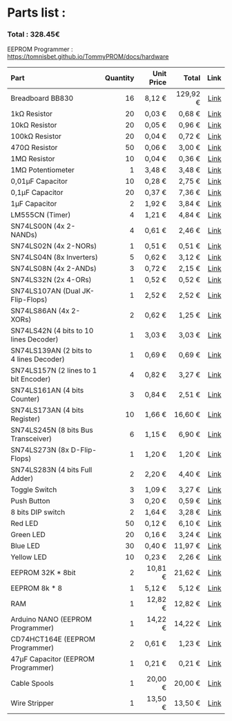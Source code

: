 # Parts list :

### Total : 328.45€

EEPROM Programmer : https://tomnisbet.github.io/TommyPROM/docs/hardware

| Part                                    | Quantity | Unit Price |    Total |                                                                                                                                                                                                                                                                                                                                                                                                                                                                                                                                                                                                                                            Link |
|:----------------------------------------|---------:|-----------:|---------:|------------------------------------------------------------------------------------------------------------------------------------------------------------------------------------------------------------------------------------------------------------------------------------------------------------------------------------------------------------------------------------------------------------------------------------------------------------------------------------------------------------------------------------------------------------------------------------------------------------------------------------------------:|
| Breadboard BB830                        |       16 |     8,12 € | 129,92 € |                                                                                                                                                                                                                                                                                                                                                                                                                                                                                                                                    [Link](https://www.mouser.fr/ProductDetail/BusBoard-Prototype-Systems/BB830?qs=VEfmQw3KOauhPeTwYxNCaA%3D%3D) |
| 1kΩ Resistor                            |       20 |     0,03 € |   0,68 € |                                                                                                                                                                                                                                                                                                                                                                                                                                                                                                                              [Link](https://www.mouser.fr/ProductDetail/YAGEO/CFR-25JR-52-1K?qs=sGAEpiMZZMtlubZbdhIBIG2rwDeDG2Hz0nFs2Ia3WF8%3D) |
| 10kΩ Resistor                           |       20 |     0,05 € |   0,96 € |                                                                                                                                                                                                                                                                                                                                                                                                                                                                                                                         [Link](https://www.mouser.fr/ProductDetail/YAGEO/CFR25SJT-26-10K?qs=sGAEpiMZZMtlubZbdhIBIMMVXX%252BgggzkNaoPvJwEHrI%3D) |
| 100kΩ Resistor                          |       20 |     0,04 € |   0,72 € |                                                                                                                                                                                                                                                                                                                                                                                                                                                                                                                            [Link](https://www.mouser.fr/ProductDetail/YAGEO/CFR-25JT-52-100K?qs=sGAEpiMZZMtlubZbdhIBIGhJWRsHPi3Sk4OTVw1zMIc%3D) |
| 470Ω Resistor                           |       50 |     0,06 € |   3,00 € |                                                                                                                                                                                                                                                                                                                                                                                                                                                                                                                        [Link](https://www.mouser.fr/ProductDetail/YAGEO/CFR-25JB-52-470R?qs=sGAEpiMZZMtlubZbdhIBINt%2Ft6Hry3%2FBRNeQGvITYbY%3D) |
| 1MΩ Resistor                            |       10 |     0,04 € |   0,36 € |                                                                                                                                                                                                                                                                                                                                                                                                                                                                                                                            [Link](https://www.mouser.fr/ProductDetail/YAGEO/CFR-25JT-52-1M?qs=sGAEpiMZZMtlubZbdhIBIFoOGUvNp40aH4%2FXjzEg6fE%3D) |
| 1MΩ Potentiometer                       |        1 |     3,48 € |   3,48 € |                                                                                                                                                                                                                                                                                                                                                                                                                                                                                                                                             [Link](https://www.mouser.fr/ProductDetail/Bourns/3310C-001-105L?qs=eLugBjTgzvPv9Y%2FgcMMx5A%3D%3D) |
| 0,01µF Capacitor                        |       10 |     0,28 € |   2,75 € |                                                                                                                                                                                                                                                                                                                                                                                                                                                                                                         [Link](https://www.mouser.fr/ProductDetail/Murata-Electronics/RDER71H103K0K1H03B?qs=sGAEpiMZZMsh%252B1woXyUXjxDBwwEQMMyX8THmGZDylx4%3D) |
| 0,1µF Capacitor                         |       20 |     0,37 € |   7,36 € |                                                                                                                                                                                                                                                                                                                                                                                                                                                                                                   [Link](https://www.mouser.fr/ProductDetail/Vishay-BC-Components/K104K15X7RF53H5G?qs=sGAEpiMZZMsh%252B1woXyUXj30ZYomYlxpXf%2Fk4SX%252BaKhs%3D) |
| 1µF Capacitor                           |        2 |     1,92 € |   3,84 € |                                                                                                                                                                                                                                                                                                                                                                                                                                                                                                         [Link](https://www.mouser.fr/ProductDetail/Vishay-BC-Components/K105K20X7RF53H5G?qs=sGAEpiMZZMsh%252B1woXyUXj30ZYomYlxpX2NqlpTPuHDk%3D) |
| LM555CN (Timer)                         |        4 |     1,21 € |   4,84 € |                                                                                                                                                                                                                                                                                                                                                                                                                                                                                                                                    [Link](https://www.mouser.lu/ProductDetail/Texas-Instruments/LM555CN-NOPB?qs=QbsRYf82W3GjZpQL%2FakZOg%3D%3D) |
| SN74LS00N (4x 2-NANDs)                  |        4 |     0,61 € |   2,46 € |                                                                                                                                                                                                                                                                                                                                                                                                                                                                                                                                     [Link](https://www.mouser.lu/ProductDetail/Texas-Instruments/SN74LS00N?qs=spW5eSrOWB6G5wECF%252BEZFA%3D%3D) |
| SN74LS02N (4x 2-NORs)                   |        1 |     0,51 € |   0,51 € |                                                                                                                                                                                                                                                                                                                                                                                                                                                                                                                                     [Link](https://www.mouser.lu/ProductDetail/Texas-Instruments/SN74LS02N?qs=spW5eSrOWB4KM%252BpAgRke5g%3D%3D) |
| SN74LS04N (8x Inverters)                |        5 |     0,62 € |   3,12 € |                                                                                                                                                                                                                                                                                                                                                                                                                                                                                                                                         [Link](https://www.mouser.lu/ProductDetail/Texas-Instruments/SN74LS04N?qs=spW5eSrOWB4DgGWIHPxzvg%3D%3D) |
| SN74LS08N (4x 2-ANDs)                   |        3 |     0,72 € |   2,15 € |                                                                                                                                                                                                                                                                                                                                                                                                                                                                                                                                         [Link](https://www.mouser.lu/ProductDetail/Texas-Instruments/SN74LS08N?qs=spW5eSrOWB4y5MjcKVGhlA%3D%3D) |
| SN74LS32N (2x 4-ORs)                    |        1 |     0,52 € |   0,52 € |                                                                                                                                                                                                                                                                                                                                                                                                                                                                                                                                         [Link](https://www.mouser.lu/ProductDetail/Texas-Instruments/SN74LS32N?qs=q2XTDbzbm6DA9Mnew5GiLA%3D%3D) |
| SN74LS107AN (Dual JK-Flip-Flops)        |        1 |     2,52 € |   2,52 € |                                                                                                                                                                                                                                                                                                                                                                                                                                                                                                                                     [Link](https://www.mouser.lu/ProductDetail/Texas-Instruments/SN74LS107AN?qs=HE9hdJajmepydgZvtE%2FvQg%3D%3D) |
| SN74LS86AN  (4x 2-XORs)                 |        2 |     0,62 € |   1,25 € |                                                                                                                                                                                                                                                                                                                                                                                                                                                                                                                                      [Link](https://www.mouser.lu/ProductDetail/Texas-Instruments/SN74LS86AN?qs=mTHRaKC2c7P%2FJtp1i2FCFw%3D%3D) |
| SN74LS42N (4 bits to 10 lines Decoder)  |        1 |     3,03 € |   3,03 € |                                                                                                                                                                                                                                                                                                                                                                                                                                                                                                                                         [Link](https://www.mouser.lu/ProductDetail/Texas-Instruments/SN74LS42N?qs=OorDGPQ79EpmRjK3jwIo9A%3D%3D) |
| SN74LS139AN (2 bits to 4 lines Decoder) |        1 |     0,69 € |   0,69 € |                                                                                                                                                                                                                                                                                                                                                                                                                                                                                                                                     [Link](https://www.mouser.lu/ProductDetail/Texas-Instruments/SN74LS139AN?qs=3pnr37ZAbK%2FhW2T3DHZDAw%3D%3D) |
| SN74LS157N (2 lines to 1 bit Encoder)   |        4 |     0,82 € |   3,27 € |                                                                                                                                                                                                                                                                                                                                                                                                                                                                                                                                        [Link](https://www.mouser.lu/ProductDetail/Texas-Instruments/SN74LS157N?qs=LzFo6vGRJ4stINDkpW5nIA%3D%3D) |
| SN74LS161AN (4 bits Counter)            |        3 |     0,84 € |   2,51 € |                                                                                                                                                                                                                                                                                                                                                                                                                                                                                                                                     [Link](https://www.mouser.lu/ProductDetail/Texas-Instruments/SN74LS161AN?qs=pt%2FIv5r0EPdAOdsihx36Qg%3D%3D) |
| SN74LS173AN (4 bits Register)           |       10 |     1,66 € |  16,60 € |                                                                                                                                                                                                                                                                                                                                                                                                                                                                                                                                       [Link](https://www.mouser.lu/ProductDetail/Texas-Instruments/SN74LS173AN?qs=nMmhAzRCgdAkY4Cck6ihbQ%3D%3D) |
| SN74LS245N (8 bits Bus Transceiver)     |        6 |     1,15 € |   6,90 € |                                                                                                                                                                                                                                                                                                                                                                                                                                                                                                                                      [Link](https://www.mouser.lu/ProductDetail/Texas-Instruments/SN74LS245N?qs=tJ5HNKWh3OU3CUIGSPX6%2Fg%3D%3D) |
| SN74LS273N (8x D-Flip-Flops)            |        1 |     1,20 € |   1,20 € |                                                                                                                                                                                                                                                                                                                                                                                                                                                                                                                                        [Link](https://www.mouser.lu/ProductDetail/Texas-Instruments/SN74LS273N?qs=DcvZ7Fltd5yuwihPzPUL0Q%3D%3D) |
| SN74LS283N (4 bits Full Adder)          |        2 |     2,20 € |   4,40 € |                                                                                                                                                                                                                                                                                                                                                                                                                                                                                                                                        [Link](https://www.mouser.lu/ProductDetail/Texas-Instruments/SN74LS283N?qs=RnzODY3cU8uVeiPelRVWjw%3D%3D) |
| Toggle Switch                           |        3 |     1,09 € |   3,27 € |                                                                                                                                                                                                                                                                                                                                                                                                                                                                                                                           [Link](https://www.mouser.lu/ProductDetail/TE-Connectivity-Alcoswitch/MHS12204?qs=x%2FgbKjZ2T%2FPUluB%2FWhqq0Q%3D%3D) |
| Push Button                             |        3 |     0,20 € |   0,59 € |                                                                                                                                                                                                                                                                                                                                                                                                                                                                                                                                             [Link](https://www.mouser.lu/ProductDetail/E-Switch/TL1105PF160Q?qs=iWbXB9lueyCtFh0h%2FBaqIg%3D%3D) |
| 8 bits DIP switch                       |        2 |     1,64 € |   3,28 € |                                                                                                                                                                                                                                                                                                                                                                                                                                                                                                                                                   [Link](https://www.mouser.lu/ProductDetail/E-Switch/KAS1108E?qs=f57gQzlyLiprZHQecsfCqA%3D%3D) |
| Red LED                                 |       50 |     0,12 € |   6,10 € |                                                                                                                                                                                                                                                                                                                                                                                                                                                                                                                                              [Link](https://www.mouser.lu/ProductDetail/Lumex/SSL-LX5093IT?qs=z5hCOXTvo57cxO7p%252BvLJIw%3D%3D) |
| Green LED                               |       20 |     0,16 € |   3,24 € |                                                                                                                                                                                                                                                                                                                                                                                                                                                                                                                                                 [Link](https://www.mouser.lu/ProductDetail/Kingbright/WP7113GT?qs=pz0eHrWKk7l3r4lHAQVJ9A%3D%3D) |
| Blue LED                                |       30 |     0,40 € |  11,97 € |                                                                                                                                                                                                                                                                                                                                                                                                                                                                                                                                              [Link](https://www.mouser.lu/ProductDetail/Kingbright/WP7083QBD-G?qs=vEWui5pQpatbKK552qzGvw%3D%3D) |
| Yellow LED                              |       10 |     0,23 € |   2,26 € |                                                                                                                                                                                                                                                                                                                                                                                                                                                                                                                                                 [Link](https://www.mouser.lu/ProductDetail/Kingbright/WP7113YT?qs=YPg7lQ8MWSfGn6TgDjFnaQ%3D%3D) |
| EEPROM 32K * 8bit                       |        2 |    10,81 € |  21,62 € |                                                                                                                                                                                                                                                                                                                                                                                                                                                                                                                              [Link](https://www.mouser.fr/ProductDetail/Microchip-Technology/AT28C256-15PU?qs=MAR%2F2X5XOp7eAU2%2FlNw9oA%3D%3D) |
| EEPROM 8k * 8                           |        1 |     5,12 € |   5,12 € |                                                                                                                                                                                                                                                                                                                                                                                                                                                                                                                                  [Link](https://www.mouser.fr/ProductDetail/Microchip-Technology/AT28C64B-15PU?qs=2VKgqYuc3OvipbcAuBcLow%3D%3D) |
| RAM                                     |        1 |    12,82 € |  12,82 € |                                                                                                                                                                                                                                                                                                                                                                                           [Link](https://www.mouser.fr/ProductDetail/Renesas-Electronics/7130LA35PDG?qs=JcGQCygHkIbDTyiFe0PjnA%3D%3D&countrycode=US&currencycode=USD&_gl=1*3if4y7*_ga*MTAzNTM5OTYxNi4xNzE2ODM0NzE1*_ga_15W4STQT4T*MTcxNjgzNDcxNS4xLjEuMTcxNjgzNDk4MS4yMi4wLjA.) |
| Arduino NANO (EEPROM Programmer)        |        1 |    14,22 € |  14,22 € |                                                                                                                                                                                                                                                                                                                                                                                                                                                                                                                                                    [Link](https://www.mouser.fr/ProductDetail/Arduino/ABX00033?qs=PzGy0jfpSMueXyfBfl2XSA%3D%3D) |
| CD74HCT164E (EEPROM Programmer)         |        2 |     0,61 € |   1,23 € |                                                                                                                                                                                                                                                                                                                                                                                                                                                                                                                                     [Link](https://www.mouser.fr/ProductDetail/Texas-Instruments/CD74HCT164E?qs=6gY4t2uohMwAmwONDb%2FR0A%3D%3D) |
| 47µF Capacitor (EEPROM Programmer)      |        1 |     0,21 € |   0,21 € |                                                                                                                                                                                                                                                                                                                                                                                                                                                                                                               [Link](https://www.mouser.fr/ProductDetail/KYOCERA-AVX/RES0611470M050B?qs=sGAEpiMZZMsh%252B1woXyUXj6XYNPSqQ%252BoesXIY65rkPAg%3D) |
| Cable Spools                            |        1 |    20,00 € |  20,00 € |  [Link](https://www.amazon.fr/TUOFENG-bobines-diff%C3%A9rente-raccordement-cavalier/dp/B07V5FVSYL/ref=sr_1_7?__mk_fr_FR=%C3%85M%C3%85%C5%BD%C3%95%C3%91&crid=9NNI6L2Z5VWN&dib=eyJ2IjoiMSJ9.0GJ_2NC1-dbZisNCG0uWgWQKAmWUSuqs-o5ebrTjIZn8ubiU1QwkU9Gh142Fih853z31KGwVFOeWUVoJ-TbGsVzlHju7fXvkdh1JhvuEFUeb_L1T67HrB1iN-VO8_vllr5p35XVy4X2uOKCcWPBG3Zw1nx7cjU_X81v4o8dIwh3YBBq3GOItheXsizC0jtPc10Ji0awo5gZntCq0gPYdBt4ZS-2lh8ybcwGbcFMlggRDWKGcEvTBJjh3TIWkSv9nvJAh-Gai24Zut_mA1TdFyu3uKeqxj4Bwk1IPflw2hgU.IdLQs_p546lxgqjSsf53YLidxIWKaVXIvkeSPAjAAZU&dib_tag=se&keywords=22+awg+cable&qid=1716839166&s=hi&sprefix=22+awg+cable%2Cdiy%2C82&sr=1-7) |
| Wire Stripper                           |        1 |    13,50 € |  13,50 € |                                                  [Link](https://www.amazon.fr/Wirefy-STRP-01-Pince-d%C3%A9nuder-solides/dp/B083LKTZXT/ref=sr_1_18?crid=1HI52SK2G21D5&dib=eyJ2IjoiMSJ9.JQM4iVbF8klw3amOtYc065FbKYv-NfAGcZZs5gl2OoVhTjm6n7Bjygt92mg5nFKy67TeDMlDHA7_CHVoK_IT4qXFojWFLOhDBqFSZM2EDJtZ-jNZBDPui9KriCoaPI1Ip-JXeedRkqllN_Ua4gdOhvGdDFiRlVKo3FDhEWCnTzqaHIiHJxo-SU_hS8YggUuYPuT5h975PPG1vDuQ17uCqMkZhbE8t4ViHT9TyVTLbpvxCce3a7M7YmZ4BJ4Z6o3NGkGyboLwXSYmwIebavVA57y9n47IqYgkE6pGtTDjwRQ.bzsK61mpMEPxOlcViwo8hCNQu6q32Mpx42B3Higbv-Y&dib_tag=se&keywords=pince+a+denuder&qid=1716839292&s=hi&sprefix=pince+a+denud%2Cdiy%2C85&sr=1-18) |